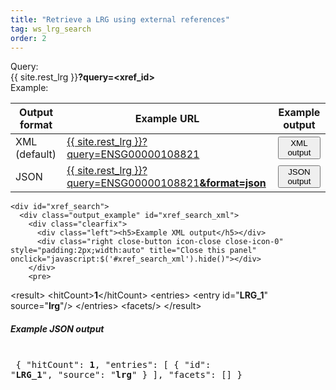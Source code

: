 ```yaml
---
title: "Retrieve a LRG using external references"
tag: ws_lrg_search
order: 2
---
```



<div class="clearfix margin-top-20">
  <div class="left bold_font margin-right-10" style="width:75px">Query:</div> 
  <div class="left">{{ site.rest_lrg }}<b>?query=<span class="lrg_blue">&lt;xref_id&gt;</span></b></div>
</div>
<div class="clearfix ws_example_title">
  <div class="left bold_font margin-right-10" style="width:75px">Example:</div> 
  <div class="left">
    <table class="table table-lrg">
      <thead>
        <tr>
          <th>Output format</th>
          <th>Example URL</th>
          <th>Example output</th>
        </tr>
      </thead>
      <tbody>
        <tr>
          <td>XML <span class="smaller-font">(default)</span></td>
          <td>
            <a href="{{ site.rest_lrg }}?query=ENSG00000108821" target="_blank">{{ site.rest_lrg }}?query=ENSG00000108821</a>
          </td>
          <td>
            <button class="btn btn-primary btn-sm" onclick="javascript:show_output('xref_search','xml')">XML output</button>
          </td>
        </tr>
        <tr>
          <td>JSON</td>
          <td>
            <a href="{{ site.rest_lrg }}?query=ENSG00000108821&format=json" target="_blank">{{ site.rest_lrg }}?query=ENSG00000108821<b>&format=json</b></a>
          </td>
          <td>
            <button class="btn btn-primary btn-sm" onclick="javascript:show_output('xref_search','json')">JSON output</button>
          </td>
        </tr>
      </tbody>   
    </table>

    <div id="xref_search">
      <div class="output_example" id="xref_search_xml">
        <div class="clearfix">
          <div class="left"><h5>Example XML output</h5></div>
          <div class="right close-button icon-close close-icon-0" style="padding:2px;width:auto" title="Close this panel" onclick="javascript:$('#xref_search_xml').hide()"></div>
        </div>
        <pre>
&lt;result>
    &lt;hitCount><b>1</b>&lt;/hitCount>
    &lt;entries>
        &lt;entry id="<b>LRG_1</b>" source="<b>lrg</b>"/>
    &lt;/entries>
    &lt;facets/>
&lt;/result>
        </pre>
      </div>
      <div class="output_example" id="xref_search_json">
        <div class="clearfix">
          <div class="left"><h5>Example JSON output</h5></div>
          <div class="right close-button icon-close close-icon-0" style="padding:2px;width:auto" title="Close this panel" onclick="javascript:$('#xref_search_json').hide()"></div>
        </div>
        <pre>
{
  "hitCount": <b>1</b>,
  "entries": [
               {
                 "id": "<b>LRG_1</b>",
                 "source": "<b>lrg</b>"
               }
             ],
  "facets": []
}
        </pre>
      </div>
    </div>

  </div>
</div>